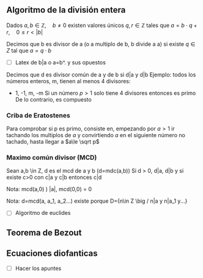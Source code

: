 
## Algoritmo de la división entera
Dados $a, b\in\mathbb Z,\quad b\ne 0$ existen valores únicos $q,r \in \mathbb Z$ tales que 
$a=b\cdot q + r,\quad 0 \le r < |b|$

Decimos que b es divisor de a (o a multiplo de b, b divide a a) si existe
$q \in Z$ tal que $a = q\cdot b$

- [ ] Latex de b|a o a=b^. y sus opuestos


Decimos que d es divisor común de a y de b si d|a y d|b
Ejemplo: todos los números enteros, m, tienen al menos 4 divisores:
- 1, -1, m, -m
Si un número $p > 1$ solo tiene 4 divisores entonces es primo
De lo contrario, es compuesto

### Criba de Eratostenes
Para comprobar si p es primo, consiste en, empezando por $a>1$ ir tachando los multiplos de $a$ y convirtiendo $a$ en el siguiente número no tachado, hasta llegar a $a\le \sqrt p$

### Maximo común divisor (MCD)
Sean a,b \in Z, d es el mcd de a y b (d=mdc(a,b))
Si d > 0, d|a, d|b y si existe c>0 con c|a y c|b
entonces c|d

Nota: mcd(a,0) ) |a|, mcd(0,0) = 0

Nota: d=mcd(a, a_1, a_2...) existe porque
D={n\in Z \big / n|a y n|a_1 y...}

- [ ] Algoritmo de euclides


## Teorema de Bezout

## Ecuaciones diofanticas
- [ ] Hacer los apuntes

